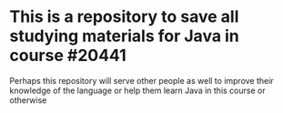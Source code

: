# This is a repository to save all studying materials for Java in course #20441

Perhaps this repository will serve other people as well to improve their knowledge of the language or help them learn Java in this course or otherwise
